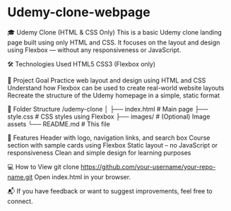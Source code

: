 # Udemy-clone-webpage

🎓 Udemy Clone (HTML & CSS Only)
This is a basic Udemy clone landing page built using only HTML and CSS. It focuses on the layout and design using Flexbox — without any responsiveness or JavaScript.

🛠️ Technologies Used
HTML5
CSS3 (Flexbox only)

🎯 Project Goal
Practice web layout and design using HTML and CSS
Understand how Flexbox can be used to create real-world website layouts
Recreate the structure of the Udemy homepage in a simple, static format

📁 Folder Structure
/udemy-clone
│
├── index.html         # Main page
├── style.css          # CSS styles using Flexbox
├── images/            # (Optional) Image assets
└── README.md          # This file

🚀 Features
Header with logo, navigation links, and search box
Course section with sample cards using Flexbox
Static layout – no JavaScript or responsiveness
Clean and simple design for learning purposes

💻 How to View
git clone https://github.com/your-username/your-repo-name.git
Open index.html in your browser.


📬 If you have feedback or want to suggest improvements, feel free to connect.

